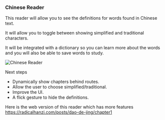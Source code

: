 ### Chinese Reader

This reader will allow you to see the definitions for words found in Chinese text.

It will allow you to toggle between showing simplified and traditional characters. 

It will be integrated with a dictionary so you can learn more about the words and you will also be able to save words to study.

![Chinese Reader](https://user-images.githubusercontent.com/2054503/65685602-77cb6980-e0b6-11e9-9e05-ab00d1783342.gif)

Next steps

- Dynamically show chapters behind routes.
- Allow the user to choose simplified/traditional.
- Improve the UI.
- A flick gesture to hide the definitions.

Here is the web version of this reader which has more features https://radicalhanzi.com/posts/dao-de-jing/chapter1
